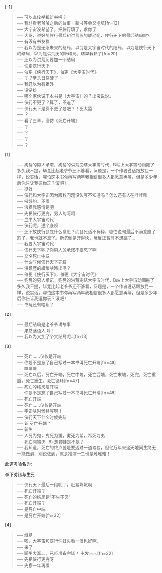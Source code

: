 
[-1] 
>--- 可以直接举报新书吗？<br>
>--- 我想看老爷爷之后的故事！新书等会又挖坑[fn=12]<br>
>--- 大宇宙没希望了，把侠行填了，求你了<br>
>--- 大哥，说好的侠行最后和洪荒历的联动呢，侠行天下的最后结局呢?<br>
>--- 有没有书友群<br>
>--- 我以为是无限未来的结局，以为是大宇宙时代的结局，以为是侠行天下的结局，以为是洪荒历的新结局，结果我错了[fn=20]<br>
>--- 还以为洪荒历要加一个结局<br>
>--- 快更侠行天下<br>
>--- 催更《侠行天下》，催更《大宇宙时代》<br>
>--- ？？拳头日常硬了<br>
>--- 我还以为有番外<br>
>--- 没链接<br>
>--- 哪个家伙说下本书是《大宇宙》的？出来说说。<br>
>--- 侠行不更了？算了，不追了<br>
>--- 侠行天下是真不更了是吧？！死太监<br>
>--- ？<br>
>--- 看了三章，高仿《死亡开端》<br>
>--- ？<br>
>--- ？<br>
>--- ？<br>
>--- ？<br>

[1] 
>--- 狗屁的男人承诺，狗屁的洪荒完结大宇宙时代，B站上大宇宙动画拖了多久我不提，毕竟比起老爷爷还不够看，问题是，一个作者说话跟放屁一样，说实话，哪怕这本书你再写两年我相信很多人都愿意再等，但是多少年后你告诉我逗你玩？滚吧！<br>
>--- 挺好<br>
>--- 侠行和大宇宙因为版权问题没法写不知道吗？怎么还有人在哇哇叫<br>
>--- 挺好的，不看<br>
>--- 浪费我感情是吧<br>
>--- 先把侠行更完，男人的呵呵<br>
>--- 血书大宇宙时代<br>
>--- 侠行呢，透个底呗<br>
>--- 还不放侠行到底什么意思？而且死活不解释，哪怕说句最后不满意崩了割了，我也就不想了。新坑倒是开得快，我反正暂时不想跳了…<br>
>--- 我要大宇宙时代<br>
>--- 侠行天下呢？你男人的承诺不要忘了啊<br>
>--- 又名死亡中端<br>
>--- 什么时候侠行天下完结<br>
>--- 洪荒歷的續集啥時出呢？<br>
>--- 催更《侠行天下》，催更《大宇宙时代》<br>
>--- 狗屁的男人承诺，狗屁的洪荒完结大宇宙时代，B站上大宇宙动画拖了多久我不提，毕竟比起老爷爷还不够看，问题是，一个作者说话跟放屁一样，说实话，哪怕这本书你再写两年我相信很多人都愿意再等，但是多少年后你告诉我逗你玩？滚吧！<br>
>--- 书号还有啥用？<br>

[2] 
>--- 最后结局是老爷爷讲故事<br>
>--- 果然谜语人 哼！<br>
>--- 我以为又加了个大结局呢..[fn=13]<br>

[3] 
>--- 死亡......仅仅是开端<br>
>--- 你是不是忘了自己写过一本书叫死亡开端[fn=49]<br>
>--- 囖囖囖<br>
>--- 死亡以后，死亡开端，死亡中端，死亡后端，死亡末端，死完，死亡重启，死亡重生，死亡循环[fn=47]<br>
>--- 死亡的结局是开端<br>
>--- 你是不是忘了自己写过一本书叫死亡开端[fn=49]<br>
>--- 死亡开端<br>
>--- 死亡......仅仅是开端<br>
>--- 宇宙啥时候续写啊！<br>
>--- 侠行天下什么时候完结<br>
>--- 新 死亡开端？<br>
>--- 新生<br>
>--- 人死为鬼，鬼死为魙，魙死为希，希死为夷<br>
>--- 死亡開端(⁠θ⁠‿⁠θ⁠)
想套娃是不是？<br>
>--- 我知道，死亡的终点就是要迈过一道考验，但亿万年来这天地间生灵无一能做到，别说做到，就是推演一二也是难难难！








此道考验名为:








拳下对错与生死<br>
>--- 侠行天下最后一段呢？，赶紧填坑啊<br>
>--- 死亡开端？<br>
>--- 死亡的结局是“不生不灭”<br>
>--- 死亡开端？<br>
>--- 是死亡中端<br>
>--- 是死亡开端[fn=32]<br>

[4] 
>--- 继续<br>
>--- 唉，大宇宙和侠行你扭头看一眼也好啊。<br>
>--- 来了<br>
>--- 脚男大军。。。已经准备完毕！ 出发~~~[fn=32]<br>
>--- 先把侠行更完呀<br>
>--- 先攒一年再看<br>
